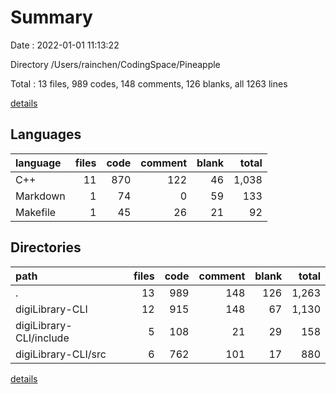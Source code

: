 # Summary

Date : 2022-01-01 11:13:22

Directory /Users/rainchen/CodingSpace/Pineapple

Total : 13 files,  989 codes, 148 comments, 126 blanks, all 1263 lines

[details](details.md)

## Languages
| language | files | code | comment | blank | total |
| :--- | ---: | ---: | ---: | ---: | ---: |
| C++ | 11 | 870 | 122 | 46 | 1,038 |
| Markdown | 1 | 74 | 0 | 59 | 133 |
| Makefile | 1 | 45 | 26 | 21 | 92 |

## Directories
| path | files | code | comment | blank | total |
| :--- | ---: | ---: | ---: | ---: | ---: |
| . | 13 | 989 | 148 | 126 | 1,263 |
| digiLibrary-CLI | 12 | 915 | 148 | 67 | 1,130 |
| digiLibrary-CLI/include | 5 | 108 | 21 | 29 | 158 |
| digiLibrary-CLI/src | 6 | 762 | 101 | 17 | 880 |

[details](details.md)